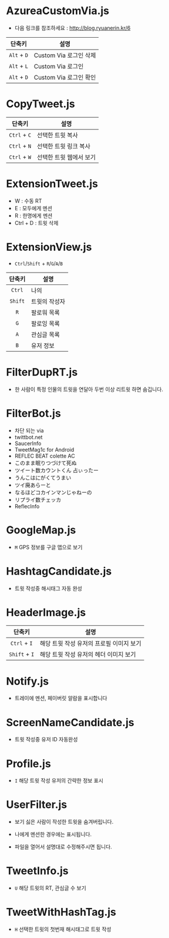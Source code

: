 # AzureaCustomVia.js

- 다음 링크를 참조하세요 : http://blog.ryuanerin.kr/6

|단축키|설명|
|:-:|---|
|`Alt` + `D`|Custom Via 로그인 삭제|
|`Alt` + `L`|Custom Via 로그인|
|`Alt` + `D`|Custom Via 로그인 확인|

# CopyTweet.js

|단축키|설명|
|:-:|---|
|`Ctrl` + `C`|선택한 트윗 복사|
|`Ctrl` + `N`|선택한 트윗 링크 복사|
|`Ctrl` + `W`|선택한 트윗 웹에서 보기|

# ExtensionTweet.js

- W : 수동 RT
- E : 모두에게 멘션
- R : 한명에게 멘션
- Ctrl + D : 트윗 삭제

# ExtensionView.js

- `Ctrl`/`Shift` + `R`/`G`/`A`/`B`

 |단축키|설명|
|:-:|---|
|`Ctrl`|나의|
|`Shift`|트윗의 작성자|
|`R`|팔로워 목록|
|`G`|팔로잉 목록|
|`A`|관심글 목록|
|`B`|유저 정보|

# FilterDupRT.js

- 한 사람이 특정 인물의 트윗을 연달아 두번 이상 리트윗 하면 숨깁니다.

# FilterBot.js

- 차단 되는 via
 - twittbot.net
 - SaucerInfo
 - TweetMag1c for Android
 - REFLEC BEAT colette AC
 - このまま眠りつづけて死ぬ
 - ツイート数カウントくん 占ぃったー
 - うんこはにがくてうまい
 - ツイ廃あらーと
 - なるほどコカインマンじゃねーの
 - リプライ数チェッカ
 - ReflecInfo

# GoogleMap.js

- `M` GPS 정보를 구글 맵으로 보기

# HashtagCandidate.js

- 트윗 작성중 해시태그 자동 완성

# HeaderImage.js

|단축키|설명|
|:-:|---|
|`Ctrl` + `I`|해당 트윗 작성 유저의 프로필 이미지 보기|
|`Shift` + `I`|해당 트윗 작성 유저의 헤더 이미지 보기|

# Notify.js

- 트레이에 멘션, 페이버릿 알람을 표시합니다

# ScreenNameCandidate.js

- 트윗 작성중 유저 ID 자동완성

# Profile.js

- `I` 해당 트윗 작성 유저의 간략한 정보 표시

# UserFilter.js

- 보기 싫은 사람이 작성한 트윗을 숨겨버립니다.

- 나에게 멘션한 경우에는 표시됩니다.

- 파일을 열어서 설명대로 수정해주시면 됩니다.

# TweetInfo.js

- `U` 해당 트윗의 RT, 관심글 수 보기

# TweetWithHashTag.js

- `H` 선택한 트윗의 첫번재 해시태그로 트윗 작성
